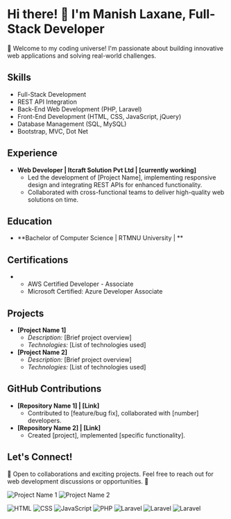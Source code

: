 # Hi there! 👋 I'm Manish Laxane, Full-Stack Developer

🚀 Welcome to my coding universe! I'm passionate about building innovative web applications and solving real-world challenges.

## Skills
- Full-Stack Development
- REST API Integration
- Back-End Web Development (PHP, Laravel)
- Front-End Development (HTML, CSS, JavaScript, jQuery)
- Database Management (SQL, MySQL)
- Bootstrap, MVC, Dot Net

## Experience
- **Web Developer | Itcraft Solution Pvt Ltd | [currently working]**
  - Led the development of [Project Name], implementing responsive design and integrating REST APIs for enhanced functionality.
  - Collaborated with cross-functional teams to deliver high-quality web solutions on time.

## Education
- **Bachelor of Computer Science | RTMNU University | **

## Certifications
- - AWS Certified Developer - Associate
  - Microsoft Certified: Azure Developer Associate

## Projects
- **[Project Name 1]**
  - *Description:* [Brief project overview]
  - *Technologies:* [List of technologies used]
- **[Project Name 2]**
  - *Description:* [Brief project overview]
  - *Technologies:* [List of technologies used]

## GitHub Contributions
- **[Repository Name 1] | [Link]**
  - Contributed to [feature/bug fix], collaborated with [number] developers.
- **[Repository Name 2] | [Link]**
  - Created [project], implemented [specific functionality].

## Let's Connect!
🌟 Open to collaborations and exciting projects. Feel free to reach out for web development discussions or opportunities. 🤝

![Project Name 1](path/to/image1.png)
![Project Name 2](path/to/image2.png)



![HTML](https://img.shields.io/badge/-HTML-orange)
![CSS](https://img.shields.io/badge/-CSS-blue)
![JavaScript](https://img.shields.io/badge/-JavaScript-yellow)
![PHP](https://img.shields.io/badge/-PHP-purple)
![Laravel](https://img.shields.io/badge/-Laravel-red)
![Laravel](https://img.shields.io/badge/-sql-green)
![Laravel](https://img.shields.io/badge/-asp.net-red)

